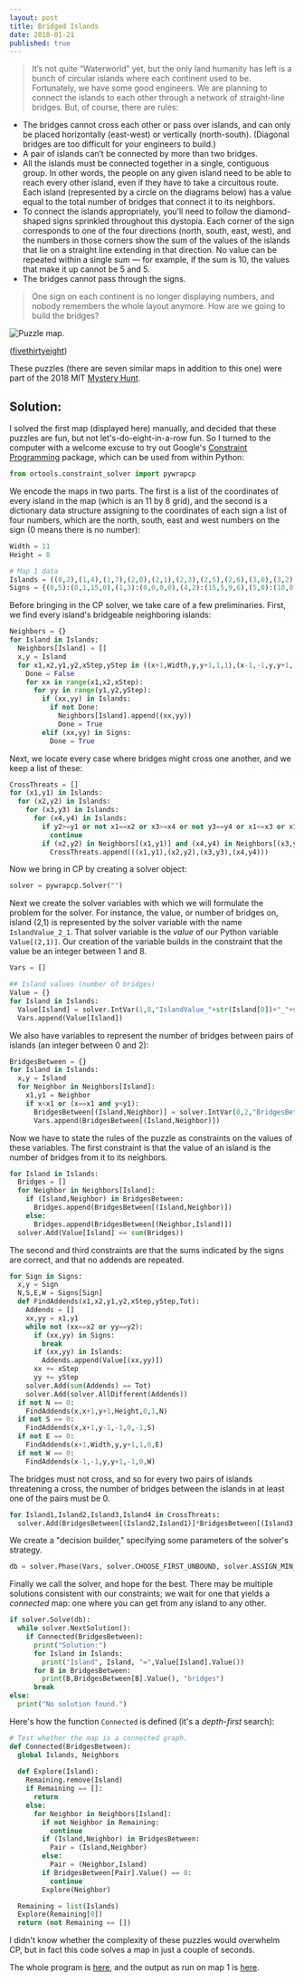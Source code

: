 ```yaml
---
layout: post
title: Bridged Islands
date: 2018-01-21
published: true
---
```


>It’s not quite “Waterworld” yet, but the only land humanity has left is a bunch of circular islands where each continent used to be. Fortunately, we have some good engineers. We are planning to connect the islands to each other through a network of straight-line bridges. But, of course, there are rules:
- The bridges cannot cross each other or pass over islands, and can only be placed horizontally (east-west) or vertically (north-south). (Diagonal bridges are too difficult for your engineers to build.)
- A pair of islands can’t be connected by more than two bridges.
- All the islands must be connected together in a single, contiguous group. In other words, the people on any given island need to be able to reach every other island, even if they have to take a circuitous route.
Each island (represented by a circle on the diagrams below) has a value equal to the total number of bridges that connect it to its neighbors.
- To connect the islands appropriately, you’ll need to follow the diamond-shaped signs sprinkled throughout this dystopia. Each corner of the sign corresponds to one of the four directions (north, south, east, west), and the numbers in those corners show the sum of the values of the islands that lie on a straight line extending in that direction. No value can be repeated within a single sum — for example, if the sum is 10, the values that make it up cannot be 5 and 5.
- The bridges cannot pass through the signs.
>One sign on each continent is no longer displaying numbers, and nobody remembers the whole layout anymore. How are we going to build the bridges?

![Puzzle map.](/img/bridges1.png)

<!--more-->

([fivethirtyeight](https://fivethirtyeight.com/features/can-you-stay-awake-for-50-hours-and-solve-150-puzzles/))

These puzzles (there are seven similar maps in addition to this one) were part of the 2018 MIT [Mystery Hunt](http://www.mit.edu/~puzzle/).

## Solution:

I solved the first map (displayed here) manually, and decided that these puzzles are fun, but not let's-do-eight-in-a-row fun. So I turned to the computer with a welcome excuse to try out Google's [Constraint Programming](https://developers.google.com/optimization/cp/) package, which can be used from within Python:

```python
from ortools.constraint_solver import pywrapcp
```

We encode the maps in two parts.  The first is a list of the coordinates of every island in the map (which is an 11 by 8 grid), and the second is a dictionary data structure assigning to the coordinates of each sign a list of four numbers, which are the north, south, east and west numbers on the sign (0 means there is no number):

```python
Width = 11
Height = 8

# Map 1 data
Islands = ((0,2),(1,4),(1,7),(2,0),(2,1),(2,3),(2,5),(2,6),(3,0),(3,2),(3,5),(3,6),(4,0),(4,1),(4,4),(4,6),(4,7),(5,1),(5,3),(5,5),(5,7),(6,0),(6,2),(6,4),(6,6),(7,0),(7,2),(7,3),(7,5),(7,7),(8,1),(8,3),(8,4),(9,0),(9,2),(9,4),(9,6),(9,7),(10,0),(10,1),(10,3),(10,5),(10,6))
Signs = {(0,5):(0,1,15,0),(1,3):(0,0,0,0),(4,2):(15,5,9,6),(5,0):(10,0,11,9),(7,1):(18,3,4,9),(8,6):(0,11,3,11),(10,4):(4,9,0,15)}
```

Before bringing in the CP solver, we take care of a few preliminaries. First, we find every island's bridgeable neighboring islands:

```python
Neighbors = {}
for Island in Islands:
  Neighbors[Island] = []
  x,y = Island
  for x1,x2,y1,y2,xStep,yStep in ((x+1,Width,y,y+1,1,1),(x-1,-1,y,y+1,-1,1),(x,x+1,y+1,Height,1,1),(x,x+1,y-1,-1,1,-1)):
    Done = False
    for xx in range(x1,x2,xStep):
      for yy in range(y1,y2,yStep):
        if (xx,yy) in Islands:
          if not Done:
            Neighbors[Island].append((xx,yy))
            Done = True
        elif (xx,yy) in Signs:
          Done = True
```

Next, we locate every case where bridges might cross one another, and we keep a list of these:

```python
CrossThreats = []
for (x1,y1) in Islands:
  for (x2,y2) in Islands:
    for (x3,y3) in Islands:
      for (x4,y4) in Islands:
        if y2>=y1 or not x1==x2 or x3>=x4 or not y3==y4 or x1<=x3 or x1>=x4 or y3>=y1 or y3<=y2:
          continue
        if (x2,y2) in Neighbors[(x1,y1)] and (x4,y4) in Neighbors[(x3,y3)]:
          CrossThreats.append(((x1,y1),(x2,y2),(x3,y3),(x4,y4)))
```

Now we bring in CP by creating a solver object:

```python
solver = pywrapcp.Solver("")
```

Next we create the solver variables with which we will formulate the problem for the solver.  For instance, the value, or number of bridges on, island (2,1) is represented by the solver variable with the name `IslandValue_2_1`. That solver variable is the _value_ of our Python variable `Value[(2,1)]`.  Our creation of the variable builds in the constraint that the value be an integer between 1 and 8.

```python
Vars = []

## Island values (number of bridges)
Value = {}
for Island in Islands:
  Value[Island] = solver.IntVar(1,8,"IslandValue_"+str(Island[0])+"_"+str(Island[1]))
  Vars.append(Value[Island])
```

We also have variables to represent the number of bridges between pairs of islands (an integer between 0 and 2):

```python
BridgesBetween = {}
for Island in Islands:
  x,y = Island
  for Neighbor in Neighbors[Island]:
    x1,y1 = Neighbor
    if x<x1 or (x==x1 and y<y1):
      BridgesBetween[(Island,Neighbor)] = solver.IntVar(0,2,"BridgesBetween_"+str(x)+"_"+str(y)+"_"+str(x1)+"_"+str(y1))
      Vars.append(BridgesBetween[(Island,Neighbor)])
```

Now we have to state the rules of the puzzle as constraints on the values of these variables.  The first constraint is that the value of an island is the number of bridges from it to its neighbors.

```python
for Island in Islands:
  Bridges = []
  for Neighbor in Neighbors[Island]:
    if (Island,Neighbor) in BridgesBetween:
      Bridges.append(BridgesBetween[(Island,Neighbor)])
    else:
      Bridges.append(BridgesBetween[(Neighbor,Island)])
  solver.Add(Value[Island] == sum(Bridges))
```

The second and third constraints are that the sums indicated by the signs are correct, and that no addends are repeated.

```python
for Sign in Signs:
  x,y = Sign
  N,S,E,W = Signs[Sign]
  def FindAddends(x1,x2,y1,y2,xStep,yStep,Tot):
    Addends = []
    xx,yy = x1,y1
    while not (xx==x2 or yy==y2):
      if (xx,yy) in Signs:
        break
      if (xx,yy) in Islands:
        Addends.append(Value[(xx,yy)])
      xx += xStep
      yy += yStep
    solver.Add(sum(Addends) == Tot)
    solver.Add(solver.AllDifferent(Addends))
  if not N == 0:
    FindAddends(x,x+1,y+1,Height,0,1,N)
  if not S == 0:
    FindAddends(x,x+1,y-1,-1,0,-1,S)
  if not E == 0:
    FindAddends(x+1,Width,y,y+1,1,0,E)
  if not W == 0:
    FindAddends(x-1,-1,y,y+1,-1,0,W)
```

The bridges must not cross, and so for every two pairs of islands threatening a cross, the number of bridges between the islands in at least one of the pairs must be 0.

```python
for Island1,Island2,Island3,Island4 in CrossThreats:
  solver.Add(BridgesBetween[(Island2,Island1)]*BridgesBetween[(Island3,Island4)] == 0)
```

We create a "decision builder," specifying some parameters of the solver's strategy.

```python
db = solver.Phase(Vars, solver.CHOOSE_FIRST_UNBOUND, solver.ASSIGN_MIN_VALUE)
```

Finally we call the solver, and hope for the best.  There may be multiple solutions consistent with our constraints; we wait for one that yields a _connected_ map: one where you can get from any island to any other.

```python
if solver.Solve(db):
  while solver.NextSolution():
    if Connected(BridgesBetween):
      print("Solution:")
      for Island in Islands:
        print("Island", Island, "=",Value[Island].Value())
      for B in BridgesBetween:
        print(B,BridgesBetween[B].Value(), "bridges")
      break
else:
  print("No solution found.")
```

Here's how the function `Connected` is defined (it's a _depth-first_ search):

```python
# Test whether the map is a connected graph.
def Connected(BridgesBetween):
  global Islands, Neighbors
  
  def Explore(Island):
    Remaining.remove(Island)
    if Remaining == []:
      return
    else:
      for Neighbor in Neighbors[Island]:
        if not Neighbor in Remaining:
          continue
        if (Island,Neighbor) in BridgesBetween:
          Pair = (Island,Neighbor)
        else:
          Pair = (Neighbor,Island)
        if BridgesBetween[Pair].Value() == 0:
          continue
        Explore(Neighbor)

  Remaining = list(Islands)
  Explore(Remaining[0])
  return (not Remaining == [])
  ```

I didn't know whether the complexity of these puzzles would overwhelm CP, but in fact this code solves a map in just a couple of seconds.

The whole program is [here](/_includes/BridgeIslands1.py), and the output as run on map 1 is [here](/_includes/BridgeIslands.txt).

<br>



